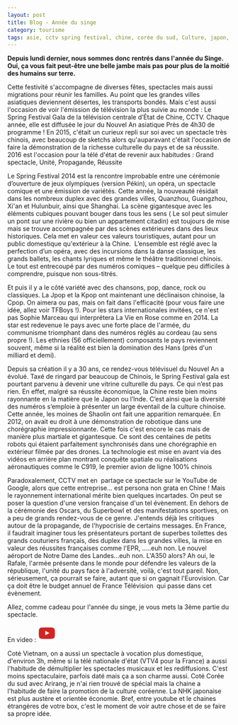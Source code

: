 ```yaml
---
layout: post
title: Blog - Année du singe
category: tourisme
tags: asie, cctv spring festival, chine, corée du sud, Culture, japon, nouvel an asiatique, télévision, vietnam
---
```

**Depuis lundi dernier, nous sommes donc rentrés dans l'année du Singe. Oui, ça vous fait peut-être une belle jambe mais pas pour plus de la moitié des humains sur terre.**

Cette festivité s'accompagne de diverses fêtes, spectacles mais aussi migrations pour réunir les familles. Au point que les grandes villes asiatiques deviennent désertes, les transports bondés. Mais c'est aussi l'occasion de voir l'émission de télévision la plus suivie au monde : Le Spring Festival Gala de la télévision centrale d’État de Chine, CCTV. Chaque année, elle est diffusée le jour du Nouvel An asiatique Près de 4h30 de programme ! En 2015, c'était un curieux repli sur soi avec un spectacle très chinois, avec beaucoup de sketchs alors qu'auparavant c'était l'occasion de faire la démonstration de la richesse culturelle du pays et de sa réussite. 2016 est l'occasion pour la télé d'état de revenir aux habitudes : Grand spectacle, Unité, Propagande, Réussite

Le Spring Festival 2014 est la rencontre improbable entre une cérémonie d’ouverture de jeux olympiques (version Pékin), un opéra, un spectacle comique et une émission de variétés. Cette année, la nouveauté résidait dans les nombreux duplex avec des grandes villes, Quanzhou, Guangzhou, Xi'an et Hulunbuir, ainsi que Shanghai. La scène gigantesque avec les éléments cubiques pouvant bouger dans tous les sens ( Le sol peut simuler un pont sur une rivière ou bien un appartement citadin) est toujours de mise mais se trouve accompagnée par des scènes extérieures dans des lieux historiques. Cela met en valeur ces valeurs touristiques, autant pour un public domestique qu'extérieur à la Chine.  L’ensemble est réglé avec la perfection d’un opéra, avec des incursions dans la danse classique, les grands ballets, les chants lyriques et même le théâtre traditionnel chinois. Le tout est entrecoupé par des numéros comiques – quelque peu difficiles à comprendre, puisque non sous-titrés.

Et puis il y a le côté variété avec des chansons, pop, dance, rock ou classiques. La Jpop et la Kpop ont maintenant une déclinaison chinoise, la Cpop. On aimera ou pas, mais on fait dans l'efficacité (pour vous faire une idée, allez voir TFBoys !). Pour les stars internationales invitées, ce n'est pas Sophie Marceau qui interprétera La Vie en Rose comme en 2014. La star est redevenue le pays avec une forte place de l'armée, du communisme triomphant dans des numéros réglés au cordeau (au sens propre !). Les ethnies (56 officiellement) composants le pays reviennent souvent, même si la réalité est bien la domination des Hans (près d'un milliard et demi).

Depuis sa création il y a 30 ans, ce rendez-vous télévisuel du Nouvel An a évolué. Taxé de ringard par beaucoup de Chinois, le Spring Festival gala est pourtant parvenu à devenir une vitrine culturelle du pays. Ce qui n’est pas rien. En effet, malgré sa réussite économique, la Chine reste bien moins rayonnante en la matière que le Japon ou l’Inde. C’est ainsi que la diversité des numéros s’emploie à présenter un large éventail de la culture chinoise. Cette année, les moines de Shaolin ont fait une apparition remarquée. En 2012, on avait eu droit à une démonstration de robotique dans une chorégraphie impressionnante. Cette fois c'est encore le cas mais de manière plus martiale et gigantesque. Ce sont des centaines de petits robots qui étaient parfaitement synchronisés dans une chorégraphie en extérieur filmée par des drones. La technologie est mise en avant via des vidéos en arrière plan montrant conquête spatiale ou réalisations aéronautiques comme le C919, le premier avion de ligne 100% chinois

Paradoxalement, CCTV met en  partage ce spectacle sur le YouTube de Google, alors que cette entreprise… est persona non grata en Chine ! Mais le rayonnement international mérite bien quelques incartades. On peut se poser la question d'une version française d'un tel évènement. En dehors de la cérémonie des Oscars, du Superbowl et des manifestations sportives, on a peu de grands rendez-vous de ce genre. J'entends déjà les critiques autour de la propagande, de l'hypocrisie de certains messages. En France, il faudrait imaginer tous les présentateurs portant de superbes toilettes des grands couturiers français, des duplex dans les grandes villes, la mise en valeur des réussites françaises comme l'EPR, .....euh non. Le nouvel aéroport de Notre Dame des Landes...euh non. L'A350 alors? Ah oui, le Rafale, l'armée présente dans le monde pour défendre les valeurs de la république, l'unité du pays face à l'adversité, voilà, c'est tout pareil. Non, sérieusement, ça pourrait se faire, autant que si on gagnait l'Eurovision. Car ça doit être le budget annuel de France Télévision  qui passe dans cet évènement.

Allez, comme cadeau pour l'année du singe, je vous mets la 3ème partie du spectacle.

En video : [![video](/images/youtube.png)](https://www.youtube.com/watch?v=v_QNJ2EuIkQ)

Coté Vietnam, on a aussi un spectacle à vocation plus domestique, d'environ 3h, même si la télé nationale d'état (VTV4 pour la France) a aussi l'habitude de démultiplier les spectacles musicaux et les rediffusions. C'est moins spectaculaire, parfois daté mais ça a son charme aussi. Coté Corée du sud avec Arirang, je n'ai rien trouvé de spécial mais la chaine a l'habitude de faire la promotion de la culture coréenne. La NHK japonaise est plus austère et orientée économie. Bref, entre youtube et le chaines étrangères de votre box, c'est le moment de voir autre chose et de se faire sa propre idée.
